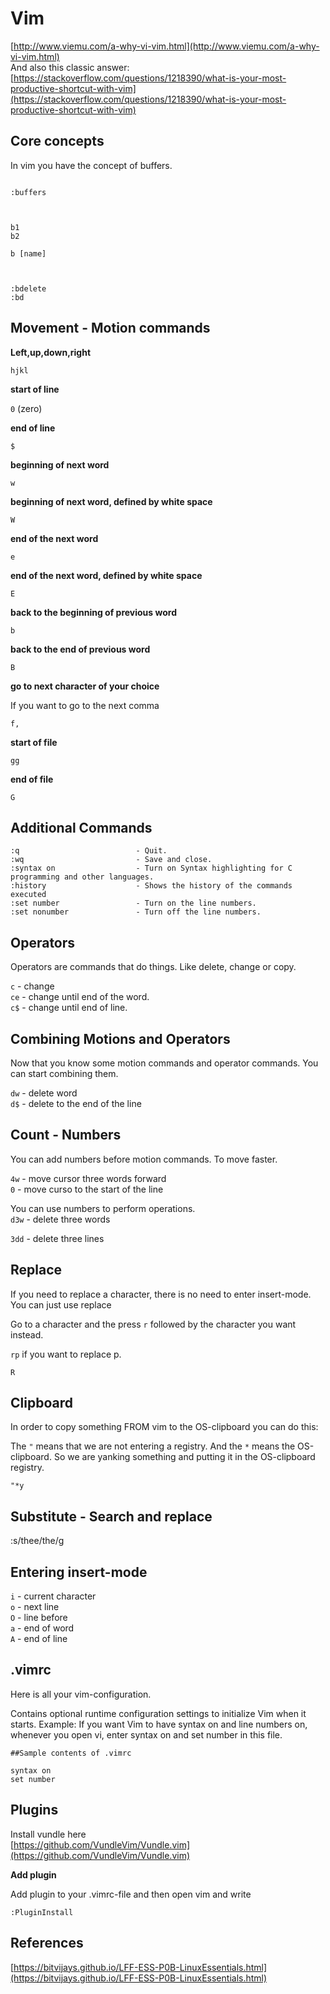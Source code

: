 # Vim

[http://www.viemu.com/a-why-vi-vim.html](http://www.viemu.com/a-why-vi-vim.html)  
And also this classic answer: [https://stackoverflow.com/questions/1218390/what-is-your-most-productive-shortcut-with-vim](https://stackoverflow.com/questions/1218390/what-is-your-most-productive-shortcut-with-vim)

## Core concepts <a id="core-concepts"></a>

In vim you have the concept of buffers.

```text

:buffers



b1
b2

b [name]



:bdelete
:bd
```

## Movement - Motion commands <a id="movement---motion-commands"></a>

**Left,up,down,right**

`hjkl`

**start of line**

`0` \(zero\)

**end of line**

`$`

**beginning of next word**

`w`

**beginning of next word, defined by white space**

`W`

**end of the next word**

`e`

**end of the next word, defined by white space**

`E`

**back to the beginning of previous word**

`b`

**back to the end of previous word**

`B`

**go to next character of your choice**

If you want to go to the next comma

`f,`

**start of file**

`gg`

**end of file**

`G`

## Additional Commands <a id="additional-commands"></a>

```text
:q                          - Quit.
:wq                         - Save and close.
:syntax on                  - Turn on Syntax highlighting for C programming and other languages.
:history                    - Shows the history of the commands executed
:set number                 - Turn on the line numbers.
:set nonumber               - Turn off the line numbers.
```

## Operators <a id="operators"></a>

Operators are commands that do things. Like delete, change or copy.

`c` - change  
`ce` - change until end of the word.  
`c$` - change until end of line.

## Combining Motions and Operators <a id="combining-motions-and-operators"></a>

Now that you know some motion commands and operator commands. You can start combining them.

`dw` - delete word  
`d$` - delete to the end of the line

## Count - Numbers <a id="count---numbers"></a>

You can add numbers before motion commands. To move faster.

`4w` - move cursor three words forward  
`0` - move curso to the start of the line

You can use numbers to perform operations.  
`d3w` - delete three words

`3dd` - delete three lines

## Replace <a id="replace"></a>

If you need to replace a character, there is no need to enter insert-mode. You can just use replace

Go to a character and the press `r` followed by the character you want instead.

`rp` if you want to replace p.

`R`

## Clipboard <a id="clipboard"></a>

In order to copy something FROM vim to the OS-clipboard you can do this:

The `"` means that we are not entering a registry. And the `*` means the OS-clipboard. So we are yanking something and putting it in the OS-clipboard registry.

```text
"*y
```

## Substitute - Search and replace <a id="substitute---search-and-replace"></a>

:s/thee/the/g

## Entering insert-mode <a id="entering-insert-mode"></a>

`i` - current character  
`o` - next line  
`O` - line before  
`a` - end of word  
`A` - end of line

## .vimrc <a id="vimrc"></a>

Here is all your vim-configuration.

Contains optional runtime configuration settings to initialize Vim when it starts. Example: If you want Vim to have syntax on and line numbers on, whenever you open vi, enter syntax on and set number in this file.

```text
##Sample contents of .vimrc

syntax on
set number
```

## Plugins <a id="plugins"></a>

Install vundle here  
[https://github.com/VundleVim/Vundle.vim](https://github.com/VundleVim/Vundle.vim)

**Add plugin**

Add plugin to your .vimrc-file and then open vim and write

`:PluginInstall`

## References <a id="references"></a>

[https://bitvijays.github.io/LFF-ESS-P0B-LinuxEssentials.html](https://bitvijays.github.io/LFF-ESS-P0B-LinuxEssentials.html)

